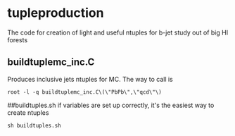 # tupleproduction
The code for creation of light and useful ntuples for b-jet study out of big HI forests

## buildtuplemc_inc.C

Produces inclusive jets ntuples for MC. The way to call is

`root -l -q buildtuplemc_inc.C\(\"PbPb\",\"qcd\"\) `

##buildtuples.sh
if variables are set up correctly, it's the easiest way to create ntuples

`sh buildtuples.sh`
